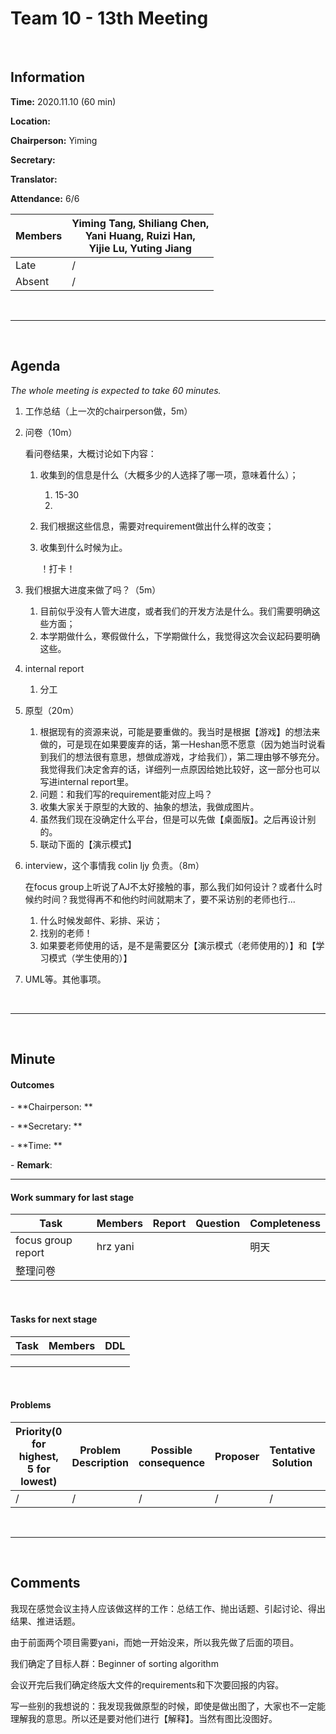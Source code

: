# Team 10 - 13th Meeting 

<br>

## Information

**Time:**  2020.11.10 (60 min)

**Location:** 

**Chairperson:**  Yiming

**Secretary:**  

**Translator:** 

**Attendance:**  6/6

| **Members** | **Yiming Tang, Shiliang Chen, <br>Yani Huang, Ruizi Han, <br>Yijie Lu, Yuting Jiang** |
| ----------- | ------------------------------------------------------------ |
| Late        | /                                                            |
| Absent      | /                                                            |

<br>

------
<br>

## Agenda

*The whole meeting is expected to take 60 minutes.*

1. 工作总结（上一次的chairperson做，5m）

2. 问卷（10m）

   看问卷结果，大概讨论如下内容：

   1. 收集到的信息是什么（大概多少的人选择了哪一项，意味着什么）；

      1. 15-30 
      2. 

   2. 我们根据这些信息，需要对requirement做出什么样的改变；

   3. 收集到什么时候为止。

      ！打卡！

3. 我们根据大进度来做了吗？（5m）

   1. 目前似乎没有人管大进度，或者我们的开发方法是什么。我们需要明确这些方面；
   2. 本学期做什么，寒假做什么，下学期做什么，我觉得这次会议起码要明确这些。

4. internal report

   1. 分工

5. 原型（20m）

   1. 根据现有的资源来说，可能是要重做的。我当时是根据【游戏】的想法来做的，可是现在如果要废弃的话，第一Heshan愿不愿意（因为她当时说看到我们的想法很有意思，想做成游戏，才给我们），第二理由够不够充分。我觉得我们决定舍弃的话，详细列一点原因给她比较好，这一部分也可以写进internal report里。
   2. 问题：和我们写的requirement能对应上吗？
   3. 收集大家关于原型的大致的、抽象的想法，我做成图片。
   4. 虽然我们现在没确定什么平台，但是可以先做【桌面版】。之后再设计别的。
   5. 联动下面的【演示模式】

6. interview，这个事情我 colin ljy 负责。（8m）

   在focus group上听说了AJ不太好接触的事，那么我们如何设计？或者什么时候约时间？我觉得再不和他约时间就期末了，要不采访别的老师也行...

   1. 什么时候发邮件、彩排、采访；
   2. 找别的老师！
   3. 如果要老师使用的话，是不是需要区分【演示模式（老师使用的）】和【学习模式（学生使用的）】

7. UML等。其他事项。

<br>

------

<br>

## Minute



#### Outcomes


\- **Chairperson: **

\- **Secretary: **

\- **Time: **

\- **Remark**:

-------


#### Work summary for last stage

| **Task**           | **Members** | **Report** | **Question** | **Completeness** |
| ------------------ | ----------- | ---------- | ------------ | ---------------- |
| focus group report | hrz yani    |            |              | 明天             |
| 整理问卷           |             |            |              |                  |

<br>

#### Tasks for next stage

| **Task** | **Members** | **DDL** |
| -------- | ----------- | ------- |
|          |             |         |
|          |             |         |
|          |             |         |

<br>

#### Problems

| Priority(0 for highest, 5 for lowest) | **Problem Description** | **Possible consequence** | **Proposer** | **Tentative Solution** | **Expected completion time** |
| ------------------------------------- | ----------------------- | ------------------------ | ------------ | ---------------------- | ---------------------------- |
| /                                     | /                       | /                        | /            | /                      | /                            |

<br>

-------

<br>

## Comments

我现在感觉会议主持人应该做这样的工作：总结工作、抛出话题、引起讨论、得出结果、推进话题。

由于前面两个项目需要yani，而她一开始没来，所以我先做了后面的项目。

我们确定了目标人群：Beginner of sorting algorithm

会议开完后我们确定终版大文件的requirements和下次要回报的内容。

写一些别的我想说的：我发现我做原型的时候，即使是做出图了，大家也不一定能理解我的意思。所以还是要对他们进行【解释】。当然有图比没图好。

